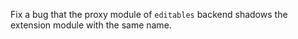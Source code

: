 Fix a bug that the proxy module of `editables` backend shadows the extension module with the same name.
